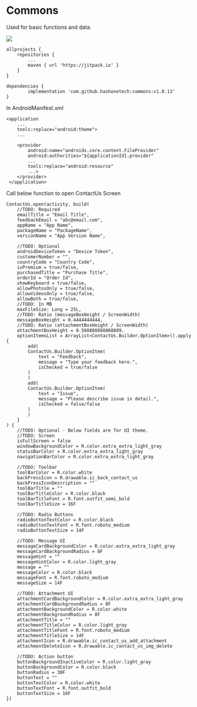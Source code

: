 # Commons
Used for basic functions and data.

[![](https://jitpack.io/v/hashonetech/commons.svg)](https://jitpack.io/#hashonetech/commons)

	allprojects {
		repositories {
			...
			maven { url 'https://jitpack.io' }
		}
	}
  
	dependencies {
	        implementation 'com.github.hashonetech:commons:v1.0.13'
	}

In AndroidManifest.xml

	<application
		...
		tools:replace="android:theme">
		...

		<provider
		    android:name="androidx.core.content.FileProvider"
		    android:authorities="${applicationId}.provider"
		    ...
		    tools:replace="android:resource"
		    ...>
		</provider>
	 </application>

Call below function to open ContactUs Screen

	ContactUs.open(activity, build(
		//TODO: Required
		emailTitle = "Email Title",
		feedbackEmail = "abc@email.com",
		appName = "App Name",
		packageName = "PackageName",
		versionName = "App Version Name",

		//TODO: Optional
		androidDeviceToken = "Device Token",
		customerNumber = "",
		countryCode = "Country Code",
		isPremium = true/false,
		purchasedTitle = "Purchase Title",
		orderId = "Order Id",
		showKeyboard = true/false,
		allowPhotosOnly = true/false,
		allowVideosOnly = true/false,
		allowBoth = true/false,
		//TODO: In MB
		maxFileSize: Long = 25L,
		//TODO: Ratio (messageBoxHeight / ScreenWidth)
		messageBoxHeight = 0.4444444444,
		//TODO: Ratio (attachmentBoxHeight / ScreenWidth)
		attachmentBoxHeight = 0.588888888888889,
		optionItemsList = ArrayList<ContactUs.Builder.OptionItem>().apply {
		    add(
			ContactUs.Builder.OptionItem(
			    text = "Feedback",
			    message = "Type your feedback here.",
			    isChecked = true/false
			)
		    )
		    add(
			ContactUs.Builder.OptionItem(
			    text = "Issue",
			    message = "Please describe issue in detail.",
			    isChecked = false/false
			)
		    )
		}
	) {
		//TODO: Optional - Below fields are for UI theme.
		//TODO: Screen
		isFullScreen = false
		windowBackgroundColor = R.color.extra_extra_light_gray
		statusBarColor = R.color.extra_extra_light_gray
		navigationBarColor = R.color.extra_extra_light_gray

		//TODO: Toolbar
		toolBarColor = R.color.white
		backPressIcon = R.drawable.ic_back_contact_us
		backPressIconDescription = ""
		toolBarTitle = ""
		toolBarTitleColor = R.color.black
		toolBarTitleFont = R.font.outfit_semi_bold
		toolBarTitleSize = 16F

		//TODO: Radio Buttons
		radioButtonTextColor = R.color.black
		radioButtonTextFont = R.font.roboto_medium
		radioButtonTextSize = 14F

		//TODO: Message UI
		messageCardBackgroundColor = R.color.extra_extra_light_gray
		messageCardBackgroundRadius = 8F
		messageHint = ""
		messageHintColor = R.color.light_gray
		message = ""
		messageColor = R.color.black
		messageFont = R.font.roboto_medium
		messageSize = 14F

		//TODO: Attachment UI
		attachmentCardBackgroundColor = R.color.extra_extra_light_gray
		attachmentCardBackgroundRadius = 8F
		attachmentBackgroundColor = R.color.white
		attachmentBackgroundRadius = 8F
		attachmentTitle = ""
		attachmentTitleColor = R.color.light_gray
		attachmentTitleFont = R.font.roboto_medium
		attachmentTitleSize = 14F
		attachmentIcon = R.drawable.ic_contact_us_add_attachment
		attachmentDeleteIcon = R.drawable.ic_contact_us_img_delete

		//TODO: Action button
		buttonBackgroundInactiveColor = R.color.light_gray
		buttonBackgroundColor = R.color.black
		buttonRadius = 30F
		buttonText = ""
		buttonTextColor = R.color.white
		buttonTextFont = R.font.outfit_bold
		buttonTextSize = 16F
	})
